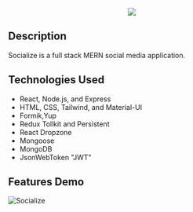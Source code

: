 
<p align="center">
<img src="https://user-images.githubusercontent.com/114322129/223909229-04fe97e4-7c8e-474d-bda8-313b94d67b40.png" >
</p>

## Description

Socialize is a full stack MERN social media application.

## Technologies Used

- React, Node.js, and Express
- HTML, CSS, Tailwind, and Material-UI
- Formik,Yup
- Redux Tollkit and Persistent
- React Dropzone
- Mongoose
- MongoDB
- JsonWebToken "JWT"

## Features Demo

![Socialize](https://user-images.githubusercontent.com/114322129/223858652-1eda1f56-22cf-4b2d-b7c7-2c13f33312b1.gif)

